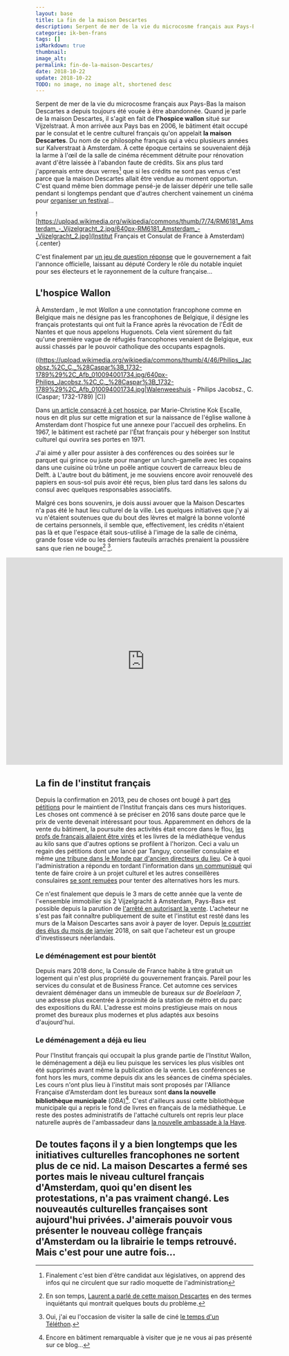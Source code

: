 ```yaml
---
layout: base
title: La fin de la maison Descartes
description: Serpent de mer de la vie du microcosme français aux Pays-Bas la maison Descartes a depuis toujours été vouée à être abandonnée. Quand je parle de la mais
categorie: ik-ben-frans
tags: []
isMarkdown: true
thumbnail: 
image_alt: 
permalink: fin-de-la-maison-Descartes/
date: 2018-10-22
update: 2018-10-22
TODO: no image, no image alt, shortened desc
---
```


Serpent de mer de la vie du microcosme français aux Pays-Bas la maison Descartes a depuis toujours été vouée à être abandonnée. Quand je parle de la maison Descartes, il s'agit en fait de **l'hospice wallon** situé sur Vijzelstraat. À mon arrivée aux Pays bas en 2006, le bâtiment était occupé par le consulat et le centre culturel français qu'on appelait **la maison Descartes**. Du nom de ce philosophe français qui a vécu plusieurs années sur Kalverstraat à Amsterdam. À cette époque certains se souvenaient déjà la larme à l'œil de la salle de cinéma récemment détruite pour rénovation avant d'être laissée à l'abandon faute de crédits. Six ans plus tard j'apprenais entre deux verres[^1] que si les crédits ne sont pas venus c'est parce que la maison Descartes allait être vendue au moment opportun. C'est quand même bien dommage pensé-je de laisser dépérir une telle salle pendant si longtemps pendant que d'autres cherchent vainement un cinéma pour [organiser un festival](/Le-retour-du-festival-Tres-Court)…

![https://upload.wikimedia.org/wikipedia/commons/thumb/7/74/RM6181_Amsterdam_-_Vijzelgracht_2.jpg/640px-RM6181_Amsterdam_-_Vijzelgracht_2.jpg](Institut Français et Consulat de France à Amsterdam){.center}

C'est finalement par [un jeu de question réponse](http://questions.assemblee-nationale.fr/q14/14-17484QE.htm) que le gouvernement a fait l'annonce officielle, laissant au député Cordery le rôle du notable inquiet pour ses électeurs et le rayonnement de la culture française…

## L'hospice Wallon

À Amsterdam , le mot *Wallon* a une connotation francophone comme en Belgique mais ne désigne pas les francophones de Belgique, il désigne les français protestants qui ont fuit la France après la révocation de l'Édit de Nantes et que nous appelons Huguenots. Cela vient sûrement du fait qu'une première vague de réfugiés francophones venaient de Belgique, eux aussi chassés par le pouvoir catholique des occupants espagnols.

((https://upload.wikimedia.org/wikipedia/commons/thumb/4/46/Philips_Jacobsz.%2C_C._%28Caspar%3B_1732-1789%29%2C_Afb_010094001734.jpg/640px-Philips_Jacobsz.%2C_C._%28Caspar%3B_1732-1789%29%2C_Afb_010094001734.jpg|Walenweeshuis - Philips Jacobsz., C. (Caspar; 1732-1789) |C))

Dans [un article consacré à cet hospice](http://www.francaisdespaysbas.nl/2016/03/02/histoire-de-la-maison-descartes-marie-christine-kok-escalle/), par Marie-Christine Kok Escalle, nous en dit plus sur cette migration et sur la naissance de l'église wallone à Amsterdam dont l'hospice fut une annexe pour l'accueil des orphelins. En 1967, le bâtiment est racheté par l'État français pour y héberger son Institut culturel qui ouvrira ses portes en 1971.

J'ai aimé y aller pour assister à des conférences ou des soirées sur le parquet qui grince ou juste pour manger un lunch-gamelle avec les copains dans une cuisine où trône un poêle antique couvert de carreaux bleu de Delft. à L'autre bout du bâtiment, je me souviens encore avoir renouvelé des papiers en sous-sol puis avoir été reçus, bien plus tard dans les salons du consul avec quelques responsables associatifs.

Malgré ces bons souvenirs, je dois aussi avouer que la Maison Descartes n'a pas été le haut lieu culturel de la ville. Les quelques initiatives que j'y ai vu n'étaient soutenues que du bout des lèvres et malgré la bonne volonté de certains personnels, il semble que, effectivement, les crédits n'étaient pas là et que l'espace était sous-utilisé à l'image de la salle de cinéma, grande fosse vide ou les derniers fauteuils arrachés prenaient la poussière sans que rien ne bouge[^2] [^3].

<!-- HTML -->
<div style="display: flex; align-items: center; flex-direction: column;">
<iframe frameborder="0" scrolling="no" src="http://beeldbank.amsterdam.nl/beeldbank/weergave/record/layout/widget/tmpl/widget?id=010122057933&width=640" width="640" height="480"></iframe>
</div>
<!-- / HTML -->

## La fin de l'institut français

Depuis la confirmation en 2013, peu de choses ont bougé à part [des pétitions](https://secure.avaaz.org/fr/petition/Au_Ministre_des_affaires_etrangeres_Monsieur_Laurent_FABIUS_Non_a_labandon_par_la_France_de_la_Maison_Descartes_dAmsterd/) pour le maintient de l'Institut français dans ces murs historiques. Les choses ont commencé à se préciser en 2016 sans doute parce que le prix de vente devenait intéressant pour tous. Apparemment en dehors de la vente du bâtiment, la poursuite des activités était encore dans le flou, [les profs de français allaient être virés](http://www.nu.nl/cultuur-overig/4246595/frankrijk-sluit-instituut-in-amsterdam-franse-taal-en-cultuur-promoot.html) et les livres de la médiathèque vendus au kilo sans que d'autres options se profilent à l'horizon. Ceci a valu un regain des pétitions dont une lancé par Tanguy, conseiller consulaire et même [une tribune dans le Monde par d'ancien directeurs du lieu](http://www.lemonde.fr/idees/article/2016/05/10/la-maison-descartes-d-amsterdam-propriete-de-la-france-ne-doit-pas-etre-sacrifiee_4916779_3232.html). Ce à quoi l'administration a répondu en tordant l'information dans [un communiqué](https://nl.ambafrance.org/Modernisation-du-dispositif-culturel-et-consulaire-francais-aux-Pays-Bas) qui tente de faire croire à un projet culturel et les autres conseillères consulaires [se sont remuées](http://url.snd15.ch/visu-D3FD5D68-E063-49F7-BF49-F59AC3E2A86A-477117957-602601-31032015.html) pour tenter des alternatives hors les murs.

Ce n'est finalement que depuis le 3 mars de cette année que la vente de l'«ensemble immobilier sis 2 Vijzelgracht à Amsterdam, Pays-Bas» est possible depuis la parution de [l'arrêté en autorisant la vente](https://www.legifrance.gouv.fr/jo_pdf.do?id=JORFTEXT000034128594). L'acheteur ne s'est pas fait connaître publiquement de suite et l'institut est resté dans les murs de la Maison Descartes sans avoir à payer de loyer. Depuis [le courrier des élus du mois de janvier](https://mailp.ro/yH5RY8) 2018, on sait que l'acheteur est un groupe d'investisseurs néerlandais.

### Le déménagement est pour bientôt

Depuis mars 2018 donc, la Consule de France habite à titre gratuit un logement qui n'est plus propriété du gouvernement français. Pareil pour les services du consulat et de Business France. Cet automne ces services devraient déménager dans un immeuble de bureaux sur *de Boelelaan 7*, une adresse plus excentrée à proximité de la station de métro et du parc des expositions du RAI. L'adresse est moins prestigieuse mais on nous promet des bureaux plus modernes et plus adaptés aux besoins d'aujourd'hui.

### Le déménagement a déjà eu lieu

Pour l'Institut français qui occupait la plus grande partie de l'Institut Wallon, le déménagement a déjà eu lieu puisque les services les plus visibles ont été supprimés avant même la publication de la vente. Les conférences se font hors les murs, comme depuis dix ans les séances de cinéma spéciales. Les cours n'ont plus lieu à l'institut mais sont proposés par l'Alliance Française d'Amsterdam dont les bureaux sont **dans la nouvelle bibliothèque municipale** (*OBA*)[^4]. C'est d'ailleurs aussi cette bibliothèque municipale qui a repris le fond de livres en français de la médiathèque. Le reste des postes administratifs de l'attaché culturels ont repris leur place naturelle auprès de l'ambassadeur dans [la nouvelle ambassade à la Haye](/Une-nouvelle-Ambassade-de-France).

De toutes façons il y a bien longtemps que les initiatives culturelles francophones ne sortent plus  de ce nid. La maison Descartes a fermé ses portes mais le niveau culturel français d'Amsterdam, quoi qu'en disent les protestations, n'a pas vraiment changé. Les nouveautés culturelles françaises sont aujourd'hui privées.  J'aimerais pouvoir vous présenter le nouveau collège français d'Amsterdam ou la librairie le temps retrouvé. Mais c'est pour une autre fois…
---
[^1]: Finalement c'est bien d'être candidat aux législatives, on apprend des infos qui ne circulent que sur radio moquette de l'administration
[^2]: En son temps, [Laurent a parlé de cette maison Descartes](http://www.laurentchambon.net/2007/11/mort-sociale-chez-descartes.html) en des termes inquiétants qui montrait quelques bouts du problème.
[^3]: Oui, j'ai eu l'occasion de visiter la salle de ciné [le temps d'un Téléthon](http://telethonpays-bas2010.blogs.afm-telethon.fr/archive/2010/09/11/grand-merci-a-tous-pour-votre-participation.html).
[^4]: Encore en bâtiment remarquable à visiter que je ne vous ai pas présenté sur ce blog…
<!-- post notes:
https://www.change.org/p/french-ministry-of-foreign-affairs-keep-the-french-institute-of-amsterdam-alive 

https://www.legifrance.gouv.fr/jo_pdf.do?id=JORFTEXT000034128594 
http://www.laurentchambon.net/2008/05/te-crois-en-hollande.html?view=snapshot 
http://meinamsterdam.nl/les-projets-torpilles 

http://www.laurentchambon.net/2007/11/chauffe-pour-descartes.html
http://www.laurentchambon.net/2007/11/descartes-tanguy-nous-crit.html
http://www.laurentchambon.net/2008/05/du-sang-neuf-enfin.html
--->
